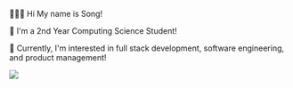 👩🏻‍💻 Hi My name is Song!

🏫 I'm a 2nd Year Computing Science Student! 

👾 Currently, I'm interested in full stack development, software engineering, and product management!

 <img src="https://github-readme-stats-navy-kappa-31.vercel.app/api?username=eunsongkoh&show_icons=true" />


